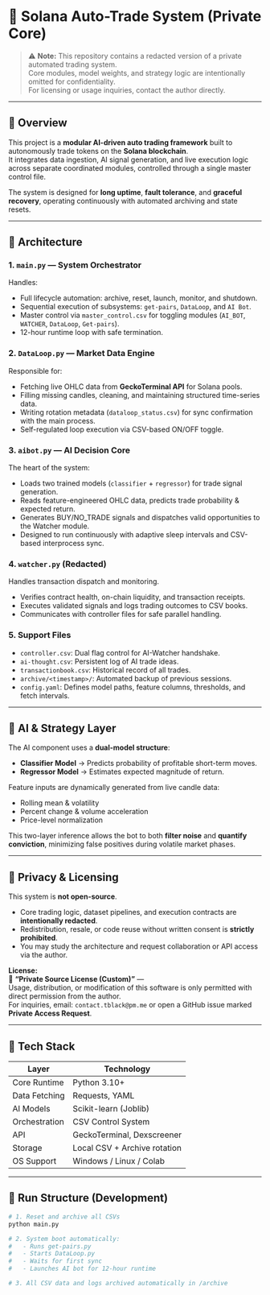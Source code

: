 # 🧠 Solana Auto-Trade System (Private Core)

> ⚠️ **Note:** This repository contains a redacted version of a private automated trading system.  
> Core modules, model weights, and strategy logic are intentionally omitted for confidentiality.  
> For licensing or usage inquiries, contact the author directly.

---

## 🚀 Overview

This project is a **modular AI-driven auto trading framework** built to autonomously trade tokens on the **Solana blockchain**.  
It integrates data ingestion, AI signal generation, and live execution logic across separate coordinated modules, controlled through a single master control file.

The system is designed for **long uptime**, **fault tolerance**, and **graceful recovery**, operating continuously with automated archiving and state resets.

---

## 🧩 Architecture

### 1. `main.py` — System Orchestrator  
Handles:
- Full lifecycle automation: archive, reset, launch, monitor, and shutdown.  
- Sequential execution of subsystems: `get-pairs`, `DataLoop`, and `AI Bot`.  
- Master control via `master_control.csv` for toggling modules (`AI_BOT`, `WATCHER`, `DataLoop`, `Get-pairs`).  
- 12-hour runtime loop with safe termination.

### 2. `DataLoop.py` — Market Data Engine  
Responsible for:
- Fetching live OHLC data from **GeckoTerminal API** for Solana pools.  
- Filling missing candles, cleaning, and maintaining structured time-series data.  
- Writing rotation metadata (`dataloop_status.csv`) for sync confirmation with the main process.  
- Self-regulated loop execution via CSV-based ON/OFF toggle.

### 3. `aibot.py` — AI Decision Core  
The heart of the system:
- Loads two trained models (`classifier` + `regressor`) for trade signal generation.  
- Reads feature-engineered OHLC data, predicts trade probability & expected return.  
- Generates BUY/NO_TRADE signals and dispatches valid opportunities to the Watcher module.  
- Designed to run continuously with adaptive sleep intervals and CSV-based interprocess sync.

### 4. `watcher.py` (Redacted)  
Handles transaction dispatch and monitoring.  
- Verifies contract health, on-chain liquidity, and transaction receipts.  
- Executes validated signals and logs trading outcomes to CSV books.  
- Communicates with controller files for safe parallel handling.

### 5. Support Files  
- `controller.csv`: Dual flag control for AI-Watcher handshake.  
- `ai-thought.csv`: Persistent log of AI trade ideas.  
- `transactionbook.csv`: Historical record of all trades.  
- `archive/<timestamp>/`: Automated backup of previous sessions.  
- `config.yaml`: Defines model paths, feature columns, thresholds, and fetch intervals.

---

## 🧠 AI & Strategy Layer

The AI component uses a **dual-model structure**:
- **Classifier Model** → Predicts probability of profitable short-term moves.  
- **Regressor Model** → Estimates expected magnitude of return.  

Feature inputs are dynamically generated from live candle data:
- Rolling mean & volatility
- Percent change & volume acceleration
- Price-level normalization

This two-layer inference allows the bot to both **filter noise** and **quantify conviction**, minimizing false positives during volatile market phases.

---

## 🔐 Privacy & Licensing

This system is **not open-source**.

- Core trading logic, dataset pipelines, and execution contracts are **intentionally redacted**.
- Redistribution, resale, or code reuse without written consent is **strictly prohibited**.
- You may study the architecture and request collaboration or API access via the author.

**License:**  
📄 **“Private Source License (Custom)”** —  
Usage, distribution, or modification of this software is only permitted with direct permission from the author.  
For inquiries, email: `contact.tblack@pm.me` or open a GitHub issue marked **Private Access Request**.

---

## 🧰 Tech Stack

| Layer | Technology |
|-------|-------------|
| Core Runtime | Python 3.10+ |
| Data Fetching | Requests, YAML |
| AI Models | Scikit-learn (Joblib) |
| Orchestration | CSV Control System |
| API | GeckoTerminal, Dexscreener |
| Storage | Local CSV + Archive rotation |
| OS Support | Windows / Linux / Colab |

---

## 🧪 Run Structure (Development)

```bash
# 1. Reset and archive all CSVs
python main.py

# 2. System boot automatically:
#   - Runs get-pairs.py
#   - Starts DataLoop.py
#   - Waits for first sync
#   - Launches AI bot for 12-hour runtime

# 3. All CSV data and logs archived automatically in /archive
